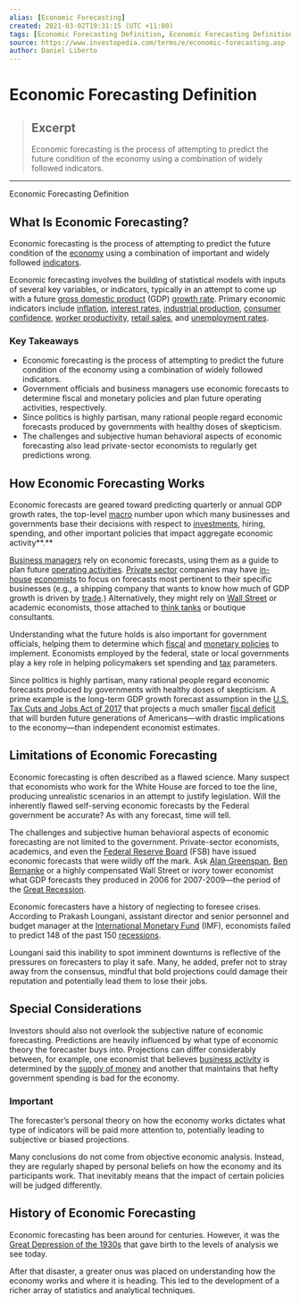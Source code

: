```yaml
---
alias: [Economic Forecasting]
created: 2021-03-02T19:31:15 (UTC +11:00)
tags: [Economic Forecasting Definition, Economic Forecasting Definition]
source: https://www.investopedia.com/terms/e/economic-forecasting.asp
author: Daniel Liberto
---
```


# Economic Forecasting Definition

> ## Excerpt
> Economic forecasting is the process of attempting to predict the future condition of the economy using a combination of widely followed indicators.

---

Economic Forecasting Definition
## What Is Economic Forecasting?

Economic forecasting is the process of attempting to predict the future condition of the [economy](https://www.investopedia.com/terms/e/economy.asp) using a combination of important and widely followed [indicators](https://www.investopedia.com/terms/e/economic_indicator.asp).

Economic forecasting involves the building of statistical models with inputs of several key variables, or indicators, typically in an attempt to come up with a future [gross domestic product](https://www.investopedia.com/terms/g/gdp.asp) (GDP) [growth rate](https://www.investopedia.com/terms/g/growthrates.asp). Primary economic indicators include [inflation](https://www.investopedia.com/terms/i/inflation.asp), [interest rates](https://www.investopedia.com/terms/i/interestrate.asp), [industrial production](https://www.investopedia.com/terms/i/ipi.asp), [consumer confidence](https://www.investopedia.com/terms/c/cci.asp), [worker productivity](https://www.investopedia.com/terms/l/labor-productivity.asp), [retail sales](https://www.investopedia.com/terms/r/retail-sales.asp), and [unemployment rates](https://www.investopedia.com/terms/u/unemploymentrate.asp).

### Key Takeaways

-   Economic forecasting is the process of attempting to predict the future condition of the economy using a combination of widely followed indicators.
-   Government officials and business managers use economic forecasts to determine fiscal and monetary policies and plan future operating activities, respectively.
-   Since politics is highly partisan, many rational people regard economic forecasts produced by governments with healthy doses of skepticism.
-   The challenges and subjective human behavioral aspects of economic forecasting also lead private-sector economists to regularly get predictions wrong.

## How Economic Forecasting Works

Economic forecasts are geared toward predicting quarterly or annual GDP growth rates, the top-level [macro](https://www.investopedia.com/terms/m/macro-environment.asp) number upon which many businesses and governments base their decisions with respect to [investments](https://www.investopedia.com/terms/i/investment.asp), hiring, spending, and other important policies that impact aggregate economic activity**.** 

[Business managers](https://www.investopedia.com/ask/answers/what-does-chief-financial-officer-cfo-do/) rely on economic forecasts, using them as a guide to plan future [operating activities](https://www.investopedia.com/terms/o/operating-activities.asp). [Private sector](https://www.investopedia.com/terms/p/private-sector.asp) companies may have [in-house](https://www.investopedia.com/terms/i/in-house.asp) [economists](https://www.investopedia.com/terms/e/economist.asp) to focus on forecasts most pertinent to their specific businesses (e.g., a shipping company that wants to know how much of GDP growth is driven by [trade](https://www.investopedia.com/terms/t/trade.asp).) Alternatively, they might rely on [Wall Street](https://www.investopedia.com/terms/w/wallstreet.asp) or academic economists, those attached to [think tanks](https://www.investopedia.com/terms/e/economic-think-tank.asp) or boutique consultants. 

Understanding what the future holds is also important for government officials, helping them to determine which [fiscal](https://www.investopedia.com/terms/f/fiscalpolicy.asp) and [monetary policies](https://www.investopedia.com/terms/m/monetarypolicy.asp) to implement. Economists employed by the federal, state or local governments play a key role in helping policymakers set spending and [tax](https://www.investopedia.com/terms/t/taxation.asp) parameters.

Since politics is highly partisan, many rational people regard economic forecasts produced by governments with healthy doses of skepticism. A prime example is the long-term GDP growth forecast assumption in the [U.S. Tax Cuts and Jobs Act of 2017](https://www.investopedia.com/taxes/trumps-tax-reform-plan-explained/) that projects a much smaller [fiscal deficit](https://www.investopedia.com/terms/f/fiscaldeficit.asp) that will burden future generations of Americans—with drastic implications to the economy—than independent economist estimates.

## Limitations of Economic Forecasting

Economic forecasting is often described as a flawed science. Many suspect that economists who work for the White House are forced to toe the line, producing unrealistic scenarios in an attempt to justify legislation. Will the inherently flawed self-serving economic forecasts by the Federal government be accurate? As with any forecast, time will tell. 

The challenges and subjective human behavioral aspects of economic forecasting are not limited to the government. Private-sector economists, academics, and even the [Federal Reserve Board](https://www.investopedia.com/terms/f/frb.asp) (FSB) have issued economic forecasts that were wildly off the mark. Ask [Alan Greenspan](https://www.investopedia.com/terms/a/alangreenspan.asp), [Ben Bernanke](https://www.investopedia.com/terms/b/benbernanke.asp) or a highly compensated Wall Street or ivory tower economist what GDP forecasts they produced in 2006 for 2007-2009—the period of the [Great Recession](https://www.investopedia.com/terms/g/great-recession.asp).

Economic forecasters have a history of neglecting to foresee crises. According to Prakash Loungani, assistant director and senior personnel and budget manager at the [International Monetary Fund](https://www.investopedia.com/terms/i/imf.asp) (IMF), economists failed to predict 148 of the past 150 [recessions](https://www.investopedia.com/terms/r/recession.asp).

Loungani said this inability to spot imminent downturns is reflective of the pressures on forecasters to play it safe. Many, he added, prefer not to stray away from the consensus, mindful that bold projections could damage their reputation and potentially lead them to lose their jobs.

## Special Considerations

Investors should also not overlook the subjective nature of economic forecasting. Predictions are heavily influenced by what type of economic theory the forecaster buys into. Projections can differ considerably between, for example, one economist that believes [business activity](https://www.investopedia.com/terms/b/business-activities.asp) is determined by the [supply of money](https://www.investopedia.com/terms/m/moneysupply.asp) and another that maintains that hefty government spending is bad for the economy.

### Important

The forecaster’s personal theory on how the economy works dictates what type of indicators will be paid more attention to, potentially leading to subjective or biased projections.

Many conclusions do not come from objective economic analysis. Instead, they are regularly shaped by personal beliefs on how the economy and its participants work. That inevitably means that the impact of certain policies will be judged differently.

## History of Economic Forecasting

Economic forecasting has been around for centuries. However, it was the [Great Depression of the 1930s](https://www.investopedia.com/terms/g/great_depression.asp) that gave birth to the levels of analysis we see today.

After that disaster, a greater onus was placed on understanding how the economy works and where it is heading. This led to the development of a richer array of statistics and analytical techniques.
